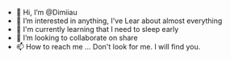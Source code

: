 - 👋 Hi, I’m @Dimiiau
- 👀 I’m interested in anything, I've Lear about almost everything 
- 🌱 I'm currently learning that I need to sleep early
- 💞️ I’m looking to collaborate on share
- 📫 How to reach me ... Don't look for me. I will find you. 

<!---
Dimiiau/Dimiiau is a ✨ special ✨ repository because its `README.md` (this file) appears on your GitHub profile.
You can click the Preview link to take a look at your changes.
--->
